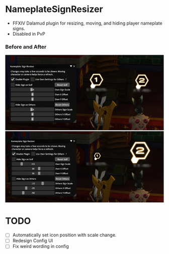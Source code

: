 # NameplateSignResizer
* FFXIV Dalamud plugin for resizing, moving, and hiding player nameplate signs.
* Disabled in PvP

### Before and After
![](docs/Unmodified.png)
![](docs/Modified.png)

# TODO
* [ ] Automatically set icon position with scale change.
* [ ] Redesign Config UI
* [ ] Fix weird wording in config
